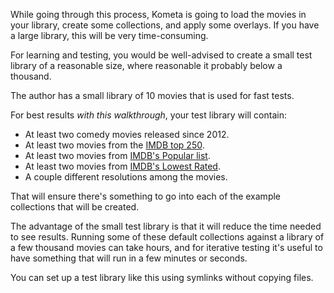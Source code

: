 While going through this process, Kometa is going to load the movies in your library, create some collections, and apply some overlays.  If you have a large library, this will be very time-consuming.

For learning and testing, you would be well-advised to create a small test library of a reasonable size, where reasonable it probably below a thousand.

The author has a small library of 10 movies that is used for fast tests.

For best results *with this walkthrough*, your test library will contain:

 - At least two comedy movies released since 2012.
 - At least two movies from the [IMDB top 250](https://www.imdb.com/chart/top/).
 - At least two movies from [IMDB's Popular list](https://www.imdb.com/chart/moviemeter).
 - At least two movies from [IMDB's Lowest Rated](https://www.imdb.com/chart/bottom).
 - A couple different resolutions among the movies.

That will ensure there's something to go into each of the example collections that will be created.

The advantage of the small test library is that it will reduce the time needed to see results.  Running some of these default collections against a library of a few thousand movies can take hours, and for iterative testing it's useful to have something that will run in a few minutes or seconds.

You can set up a test library like this using symlinks without copying files.
